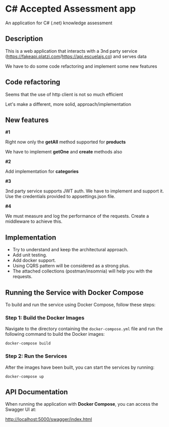 # C# Accepted Assessment app

An application for C# (.net) knowledge assessment

## Description

This is a web application that interacts with a 3nd party service (<https://fakeapi.platzi.com>/<https://api.escuelajs.co>) and serves data

We have to do some code refactoring and implement some new features

## Code refactoring

Seems that the use of http client is not so much efficient

Let's make a different, more solid, approach/implementation

## New features

**#1**

Right now only the **getAll** method supported for **products**

We have to implement **getOne** and **create** methods also

**#2**

Add implementation for **categories**

**#3**

3nd party service supports JWT auth. We have to implement and support it. Use the credentials provided to appsettings.json file.

**#4**

We must measure and log the performance of the requests. Create a middleware to achieve this.

## Implementation

* Try to understand and keep the architectural approach.
* Add unit testing.
* Add docker support.
* Using CQRS pattern will be considered as a strong plus.
* The attached collections (postman/insomnia) will help you with the requests.

## Running the Service with Docker Compose

To build and run the service using Docker Compose, follow these steps:

### Step 1: Build the Docker Images

Navigate to the directory containing the `docker-compose.yml` file and run the following command to build the Docker images:

```
docker-compose build
```
### Step 2: Run the Services

After the images have been built, you can start the services by running:

```
docker-compose up
```

## API Documentation

When running the application with **Docker Compose**, you can access the Swagger UI at:

[http://localhost:5000/swagger/index.html](http://localhost:5000/swagger/index.html)
